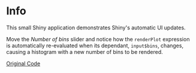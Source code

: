 # Info

This small Shiny application demonstrates Shiny's automatic UI updates.

Move the *Number of bins* slider and notice how the `renderPlot` expression is automatically re-evaluated when its dependant, `input$bins`, changes, causing a histogram with a new number of bins to be rendered.

[Original Code](https://github.com/rstudio/shiny-examples/tree/master/001-hello)
